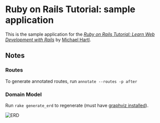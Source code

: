 # Ruby on Rails Tutorial: sample application

This is the sample application for the [*Ruby on Rails Tutorial: Learn Web Development with Rails*](http://www.railstutorial.org/) by [Michael Hartl](http://www.michaelhartl.com/).

## Notes

### Routes
To generate annotated routes, run `annotate --routes -p after`

### Domain Model
Run `rake generate_erd` to regenerate (must have [graphviz installed](http://voormedia.github.io/rails-erd/install.html#install-graphviz)).

![ERD](https://rawgit.com/LimeBlast/rails-tutorial-sample-app/master/docs/erd.svg)
